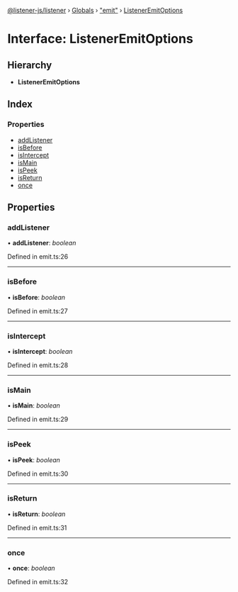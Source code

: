 [@listener-js/listener](../README.md) › [Globals](../globals.md) › ["emit"](../modules/_emit_.md) › [ListenerEmitOptions](_emit_.listeneremitoptions.md)

# Interface: ListenerEmitOptions

## Hierarchy

* **ListenerEmitOptions**

## Index

### Properties

* [addListener](_emit_.listeneremitoptions.md#addlistener)
* [isBefore](_emit_.listeneremitoptions.md#isbefore)
* [isIntercept](_emit_.listeneremitoptions.md#isintercept)
* [isMain](_emit_.listeneremitoptions.md#ismain)
* [isPeek](_emit_.listeneremitoptions.md#ispeek)
* [isReturn](_emit_.listeneremitoptions.md#isreturn)
* [once](_emit_.listeneremitoptions.md#once)

## Properties

###  addListener

• **addListener**: *boolean*

Defined in emit.ts:26

___

###  isBefore

• **isBefore**: *boolean*

Defined in emit.ts:27

___

###  isIntercept

• **isIntercept**: *boolean*

Defined in emit.ts:28

___

###  isMain

• **isMain**: *boolean*

Defined in emit.ts:29

___

###  isPeek

• **isPeek**: *boolean*

Defined in emit.ts:30

___

###  isReturn

• **isReturn**: *boolean*

Defined in emit.ts:31

___

###  once

• **once**: *boolean*

Defined in emit.ts:32
